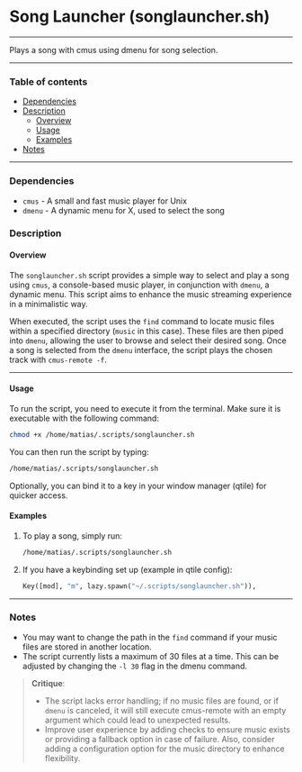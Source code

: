 # Song Launcher (songlauncher.sh)

---

Plays a song with cmus using dmenu for song selection.

---

### Table of contents

- [Dependencies](#dependencies)
- [Description](#description)
    - [Overview](#overview)
    - [Usage](#usage)
    - [Examples](#examples)
- [Notes](#notes)

---

<a name="dependencies" />

### Dependencies

- `cmus` - A small and fast music player for Unix
- `dmenu` - A dynamic menu for X, used to select the song 

<a name="description" />

### Description

<a name="overview" />

#### Overview

The `songlauncher.sh` script provides a simple way to select and play a song using `cmus`, a console-based music player, in conjunction with `dmenu`, a dynamic menu. This script aims to enhance the music streaming experience in a minimalistic way.

When executed, the script uses the `find` command to locate music files within a specified directory (`music` in this case). These files are then piped into `dmenu`, allowing the user to browse and select their desired song. Once a song is selected from the `dmenu` interface, the script plays the chosen track with `cmus-remote -f`.

---

<a name="usage" />

#### Usage

To run the script, you need to execute it from the terminal. Make sure it is executable with the following command:

```bash
chmod +x /home/matias/.scripts/songlauncher.sh
```

You can then run the script by typing:

```bash
/home/matias/.scripts/songlauncher.sh
```

Optionally, you can bind it to a key in your window manager (qtile) for quicker access.

<a name="examples" />

#### Examples

1. To play a song, simply run:
    ```bash
    /home/matias/.scripts/songlauncher.sh
    ```
2. If you have a keybinding set up (example in qtile config):
    ```python
    Key([mod], "m", lazy.spawn("~/.scripts/songlauncher.sh")),
    ```

---

<a name="notes" />

### Notes

- You may want to change the path in the `find` command if your music files are stored in another location.
- The script currently lists a maximum of 30 files at a time. This can be adjusted by changing the `-l 30` flag in the dmenu command.

> **Critique**: 
> 
> - The script lacks error handling; if no music files are found, or if `dmenu` is canceled, it will still execute cmus-remote with an empty argument which could lead to unexpected results. 
> - Improve user experience by adding checks to ensure music exists or providing a fallback option in case of failure. Also, consider adding a configuration option for the music directory to enhance flexibility.